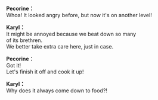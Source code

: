 # 

  
**Pecorine：**  
Whoa! It looked angry before, but now it's on another level!  
  
**Karyl：**  
It might be annoyed because we beat down so many  
of its brethren.  
We better take extra care here, just in case.  
  
**Pecorine：**  
Got it!  
Let's finish it off and cook it up!  
  
**Karyl：**  
Why does it always come down to food?!  
